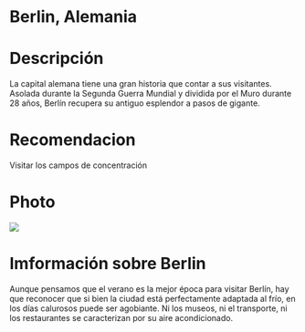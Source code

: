 # Berlin, Alemania

# Descripción 
La capital alemana tiene una gran historia que contar a sus visitantes. Asolada durante la Segunda Guerra Mundial y dividida por el Muro durante 28 años, Berlín recupera su antiguo esplendor a pasos de gigante.

# Recomendacion
Visitar los campos de concentración

# Photo
![](https://www.google.com/url?sa=i&url=https%3A%2F%2Fwww.viajarberlin.com%2F&psig=AOvVaw3rQBeqDOyHVxiiaFZ0ji4j&ust=1740575940942000&source=images&cd=vfe&opi=89978449&ved=0CBQQjRxqFwoTCMDZ5uj03osDFQAAAAAdAAAAABAE)

# Imformación sobre Berlin
Aunque pensamos que el verano es la mejor época para visitar Berlín, hay que reconocer que si bien la ciudad está perfectamente adaptada al frío, en los días calurosos puede ser agobiante. Ni los museos, ni el transporte, ni los restaurantes se caracterizan por su aire acondicionado.


